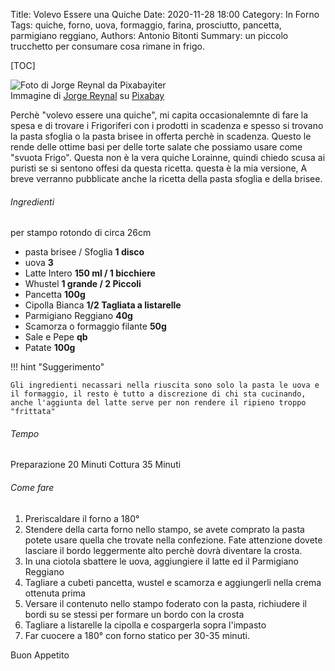 Title: Volevo Essere una Quiche
Date: 2020-11-28 18:00
Category: In Forno
Tags: quiche, forno, uova, formaggio, farina, prosciutto, pancetta, parmigiano reggiano, 
Authors: Antonio Bitonti
Summary: un piccolo trucchetto per consumare cosa rimane in frigo.

[TOC]

<div class="uk-thumbnail uk-thumbnail-small">
    <img id="recipe_photo" src="{attach}images/quiche-3463479_640.jpg" alt="Foto di Jorge Reynal da Pixabayiter">
</div>
<div>
Immagine di <a href="https://pixabay.com/es/users/jorgereynal-7968716/?utm_source=link-attribution&amp;utm_medium=referral&amp;utm_campaign=image&amp;utm_content=3463479">Jorge Reynal</a> su <a href="https://pixabay.com/es/?utm_source=link-attribution&amp;utm_medium=referral&amp;utm_campaign=image&amp;utm_content=3463479">Pixabay</a>
</div>



<p>Perchè "volevo essere una quiche", mi capita occasionalemnte di fare la spesa e di trovare i Frigoriferi con i prodotti in scadenza e spesso si trovano la pasta sfoglia o la pasta brisee in offerta perchè in scadenza.
Questo le rende delle ottime basi per delle torte salate che possiamo usare come "svuota Frigo". Questa non è la vera quiche Lorainne, quindi chiedo scusa ai puristi se si sentono offesi da questa ricetta. questa è la mia versione, A breve verranno pubblicate anche la ricetta della pasta sfoglia e della brisee.</p>

###### Ingredienti
per stampo rotondo di circa 26cm

- pasta brisee / Sfoglia **1 disco**
- uova **3**
- Latte Intero **150 ml / 1 bicchiere**
- Whustel **1 grande / 2 Piccoli**
- Pancetta **100g**
- Cipolla Bianca **1/2 Tagliata a listarelle**
- Parmigiano Reggiano **40g**
- Scamorza o formaggio filante **50g**
- Sale e Pepe **qb**
- Patate **100g**

!!! hint "Suggerimento"

    Gli ingredienti necassari nella riuscita sono solo la pasta le uova e il formaggio, il resto è tutto a discrezione di chi sta cucinando, anche l'aggiunta del latte serve per non rendere il ripieno troppo "frittata"



###### Tempo
Preparazione 20 Minuti
Cottura 35 Minuti



###### Come fare
1. Preriscaldare il forno a 180°
2. Stendere della carta forno nello stampo, se avete comprato la pasta potete usare quella che trovate nella confezione. Fate attenzione dovete lasciare il bordo leggermente alto perchè dovrà diventare la crosta.
3. In una ciotola sbattere le uova, aggiungiere il latte ed il Parmigiano Reggiano
4. Tagliare a cubeti pancetta, wustel e scamorza e aggiungerli nella crema ottenuta prima
5. Versare il contenuto nello stampo foderato con la pasta, richiudere il bordi su se stessi per formare un bordo con la crosta
6. Tagliare a listarelle la cipolla e cospargerla sopra l'impasto 
7. Far cuocere a 180° con forno statico per 30-35 minuti.

Buon Appetito


